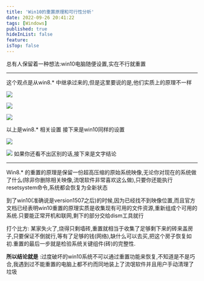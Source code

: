 ```yaml
---
title: 'Win10的重置原理和可行性分析'
date: 2022-09-26 20:41:22
tags: [Windows]
published: true
hideInList: false
feature: 
isTop: false
---
```

总有人保留着一种想法:win10电脑随便设置,实在不行就重置

----

这个观点是从win8.* 中继承过来的,但是这里要说的是,他们实质上的原理不一样

![](https://img-blog.csdnimg.cn/20181230110942665.png)

![](https://img-blog.csdnimg.cn/20181230111003247.png)

![](https://img-blog.csdnimg.cn/20181230111022479.png?x-oss-process=image/watermark,type_ZmFuZ3poZW5naGVpdGk,shadow_10,text_aHR0cHM6Ly9ibG9nLmNzZG4ubmV0L3UwMTE2ODIyODM=,size_16,color_FFFFFF,t_70)

以上是win8.* 相关设置
接下来是win10同样的设置

![](https://img-blog.csdnimg.cn/20181230111112277.png?x-oss-process=image/watermark,type_ZmFuZ3poZW5naGVpdGk,shadow_10,text_aHR0cHM6Ly9ibG9nLmNzZG4ubmV0L3UwMTE2ODIyODM=,size_16,color_FFFFFF,t_70)

![](https://img-blog.csdnimg.cn/20181230111043487.png)
如果你还看不出区别的话,接下来是文字结论

****

Win8.* 的重置的原理是保留一份超高压缩的原始系统映像,无论你对现在的系统做了什么(除非你删除相关映像,流氓软件非常喜欢这么做),只要你还能执行resetsystem命令,系统都会恢复为全新状态

到了win10(准确说是version1507之后)的时候,因为已经找不到映像位置,而且官方文档已经表明win10重置的原理实质是收集现有可用的文件资源,重新组成个可用的系统.只要能正常开机和联网,剩下的部分交给dism工具就行

打个比方:  某家失火了,烧得只剩墙砖,重置就相当于收集了足够剩下来的砖来盖房子,只要保证不倒就行,等有了足够的钱(网络),缺什么可以去买,把这个房子恢复如初.重置的最后一步就是检验系统关键组件(砖)的完整性.

**所以结论就是** :过度破坏的win10系统不可以通过重置功能来恢复,不知道是不是巧合,我遇到过不能重置的电脑上都不约而同地装上了流氓软件并且用户手动清理了垃圾
